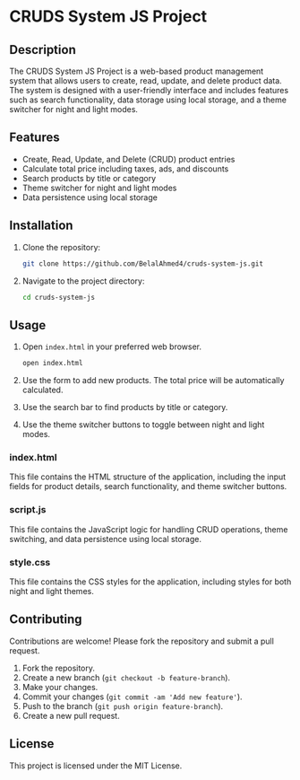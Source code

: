 # CRUDS System JS Project

## Description

The CRUDS System JS Project is a web-based product management system that allows users to create, read, update, and delete product data. The system is designed with a user-friendly interface and includes features such as search functionality, data storage using local storage, and a theme switcher for night and light modes.

## Features

- Create, Read, Update, and Delete (CRUD) product entries
- Calculate total price including taxes, ads, and discounts
- Search products by title or category
- Theme switcher for night and light modes
- Data persistence using local storage

## Installation

1. Clone the repository:
    ```bash
    git clone https://github.com/BelalAhmed4/cruds-system-js.git
    ```
2. Navigate to the project directory:
    ```bash
    cd cruds-system-js
    ```

## Usage

1. Open `index.html` in your preferred web browser.

    ```bash
    open index.html
    ```

2. Use the form to add new products. The total price will be automatically calculated.

3. Use the search bar to find products by title or category.

4. Use the theme switcher buttons to toggle between night and light modes.
   
### index.html

This file contains the HTML structure of the application, including the input fields for product details, search functionality, and theme switcher buttons.

### script.js

This file contains the JavaScript logic for handling CRUD operations, theme switching, and data persistence using local storage.

### style.css

This file contains the CSS styles for the application, including styles for both night and light themes.

## Contributing

Contributions are welcome! Please fork the repository and submit a pull request.

1. Fork the repository.
2. Create a new branch (`git checkout -b feature-branch`).
3. Make your changes.
4. Commit your changes (`git commit -am 'Add new feature'`).
5. Push to the branch (`git push origin feature-branch`).
6. Create a new pull request.

## License

This project is licensed under the MIT License.
